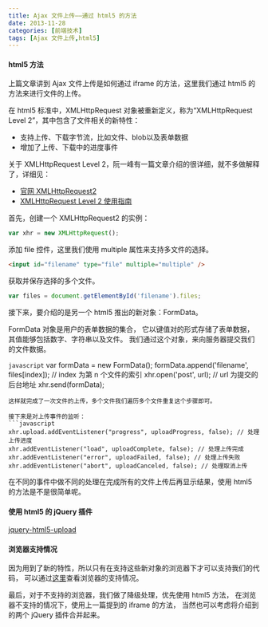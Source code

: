 ```yaml
---
title: Ajax 文件上传——通过 html5 的方法
date: 2013-11-28
categories: [前端技术]
tags: [Ajax 文件上传,html5]
---
```


#### html5 方法

上篇文章讲到 Ajax 文件上传是如何通过 iframe 的方法，这里我们通过 html5 的方法来进行文件的上传。

在 html5 标准中，XMLHttpRequest 对象被重新定义，称为“XMLHttpRequest Level 2”，其中包含了文件相关的新特性：

* 支持上传、下载字节流，比如文件、blob以及表单数据
* 增加了上传、下载中的进度事件

关于 XMLHttpRequest Level 2，阮一峰有一篇文章介绍的很详细，就不多做解释了，详细见：

* [官网 XMLHttpRequest2](http://www.w3.org/TR/XMLHttpRequest2/)
* [XMLHttpRequest Level 2 使用指南](http://www.ruanyifeng.com/blog/2012/09/xmlhttprequest_level_2.html)

首先，创建一个 XMLHttpRequest2 的实例：
```javascript
var xhr = new XMLHttpRequest();
```

添加 file 控件，这里我们使用 multiple 属性来支持多文件的选择。
```html
<input id="filename" type="file" multiple="multiple" />
```

获取并保存选择的多个文件。
```javascript
var files = document.getElementById('filename').files;
```

接下来，要介绍的是另一个 html5 推出的新对象：FormData。

FormData 对象是用户的表单数据的集合，
它以键值对的形式存储了表单数据，其值能够包括数字、字符串以及文件。
我们通过这个对象，来向服务器提交我们的文件数据。

```javascript```
var formData = new FormData();
formData.append('filename', files[index]); // index 为第 n 个文件的索引
xhr.open('post', url); // url 为提交的后台地址
xhr.send(formData);
```
这样就完成了一次文件的上传，多个文件我们遍历多个文件重复这个步骤即可。

接下来是对上传事件的监听：
```javascript
xhr.upload.addEventListener("progress", uploadProgress, false); // 处理上传进度
xhr.addEventListener("load", uploadComplete, false); // 处理上传完成
xhr.addEventListener("error", uploadFailed, false); // 处理上传失败
xhr.addEventListener("abort", uploadCanceled, false); // 处理取消上传
```
在不同的事件中做不同的处理在完成所有的文件上传后再显示结果，使用 html5 的方法是不是很简单呢。

#### 使用 html5 的 jQuery 插件

[jquery-html5-upload](https://github.com/mihaild/jquery-html5-upload)

#### 浏览器支持情况

因为用到了新的特性，所以只有在支持这些新对象的浏览器下才可以支持我们的代码，
可以通过[这里](http://caniuse.com/)查看浏览器的支持情况。

最后，对于不支持的浏览器，我们做了降级处理，优先使用 html5 方法，
在浏览器不支持的情况下，使用上一篇提到的 iframe 的方法，
当然也可以考虑将介绍到的两个 jQuery 插件合并起来。
